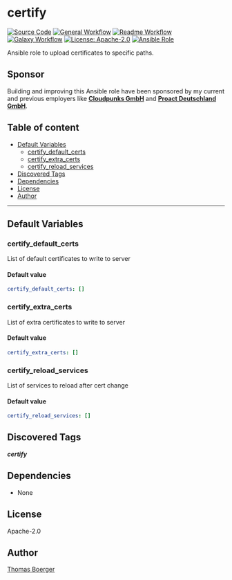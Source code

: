 # certify

[![Source Code](https://img.shields.io/badge/github-source%20code-blue?logo=github&logoColor=white)](https://github.com/rolehippie/certify) [![General Workflow](https://github.com/rolehippie/certify/actions/workflows/general.yml/badge.svg)](https://github.com/rolehippie/certify/actions/workflows/general.yml) [![Readme Workflow](https://github.com/rolehippie/certify/actions/workflows/readme.yml/badge.svg)](https://github.com/rolehippie/certify/actions/workflows/readme.yml) [![Galaxy Workflow](https://github.com/rolehippie/certify/actions/workflows/galaxy.yml/badge.svg)](https://github.com/rolehippie/certify/actions/workflows/galaxy.yml) [![License: Apache-2.0](https://img.shields.io/github/license/rolehippie/certify)](https://github.com/rolehippie/certify/blob/master/LICENSE) [![Ansible Role](https://img.shields.io/ansible/role/57624)](https://galaxy.ansible.com/rolehippie/certify)

Ansible role to upload certificates to specific paths.

## Sponsor

Building and improving this Ansible role have been sponsored by my current and previous employers like **[Cloudpunks GmbH](https://cloudpunks.de)** and **[Proact Deutschland GmbH](https://www.proact.eu)**.

## Table of content

- [Default Variables](#default-variables)
  - [certify_default_certs](#certify_default_certs)
  - [certify_extra_certs](#certify_extra_certs)
  - [certify_reload_services](#certify_reload_services)
- [Discovered Tags](#discovered-tags)
- [Dependencies](#dependencies)
- [License](#license)
- [Author](#author)

---

## Default Variables

### certify_default_certs

List of default certificates to write to server

#### Default value

```YAML
certify_default_certs: []
```

### certify_extra_certs

List of extra certificates to write to server

#### Default value

```YAML
certify_extra_certs: []
```

### certify_reload_services

List of services to reload after cert change

#### Default value

```YAML
certify_reload_services: []
```

## Discovered Tags

**_certify_**


## Dependencies

- None

## License

Apache-2.0

## Author

[Thomas Boerger](https://github.com/tboerger)
